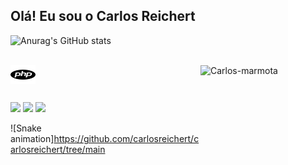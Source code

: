 ## Olá! Eu sou o Carlos Reichert
  
![Anurag's GitHub stats](https://github-readme-stats.vercel.app/api?username=carlosreichert&theme=dark&show_icons=true)

<div style="display: inline_block"><br>
  <img align="center" alt="Carlos-Php" height="30" width="40" src="https://raw.githubusercontent.com/devicons/devicon/master/icons/php/php-plain.svg">
  <img align="right" alt="Carlos-marmota" height="190" width="200" src="https://media.tenor.com/cRycsRZaEUcAAAAC/meme.gif">
</div>

  ##

  <div> 
  <a href="https://instagram.com/carlos_reichert2" target="_blank"><img src="https://img.shields.io/badge/-Instagram-%23E4405F?style=for-the-badge&logo=instagram&logoColor=white" target="_blank"></a> 
  <a href = "mailto:carlos.reichert2@gmail.com"><img src="https://img.shields.io/badge/-Gmail-%23333?style=for-the-badge&logo=gmail&logoColor=white" target="_blank"></a>
  <a href="https://www.linkedin.com/in/" target="_blank"><img src="https://img.shields.io/badge/-LinkedIn-%230077B5?style=for-the-badge&logo=linkedin&logoColor=white" target="_blank"></a>   
</div>

![Snake animation]https://github.com/carlosreichert/carlosreichert/tree/main
